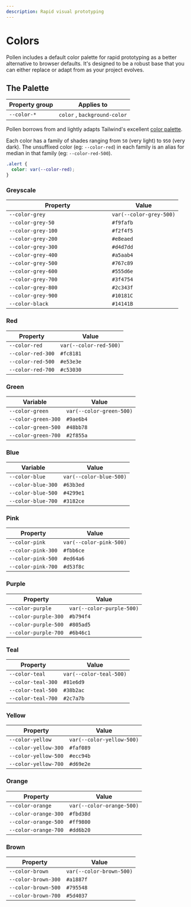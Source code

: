 ```yaml
---
description: Rapid visual prototyping
---
```


# Colors

Pollen includes a default color palette for rapid prototyping as a better alternative to browser defaults. It's designed to be a robust base that you can either replace or adapt from as your project evolves.

## The Palette

| Property group | Applies to                   |
| -------------- | ---------------------------- |
| `--color-*`    | `color` , `background-color` |

Pollen borrows from and lightly adapts Tailwind's excellent [color palette](https://tailwindcss.com/docs/customizing-colors).

Each color has a family of shades ranging from `50` (very light) to `950` (very dark). The unsuffixed color (eg: `--color-red`) in each family is an alias for median in that family (eg: `--color-red-500`).

```css
.alert {
  color: var(--color-red);
}
```

### Greyscale

<table><thead><tr><th width="263">Property</th><th>Value</th></tr></thead><tbody><tr><td><code>--color-grey</code></td><td><code>var(--color-grey-500)</code></td></tr><tr><td><code>--color-grey-50</code></td><td><code>#f9fafb</code></td></tr><tr><td><code>--color-grey-100</code></td><td><code>#f2f4f5</code></td></tr><tr><td><code>--color-grey-200</code></td><td><code>#e8eaed</code></td></tr><tr><td><code>--color-grey-300</code></td><td><code>#d4d7dd</code></td></tr><tr><td><code>--color-grey-400</code></td><td><code>#a5aab4</code></td></tr><tr><td><code>--color-grey-500</code></td><td><code>#767c89</code></td></tr><tr><td><code>--color-grey-600</code></td><td><code>#555d6e</code></td></tr><tr><td><code>--color-grey-700</code></td><td><code>#3f4754</code></td></tr><tr><td><code>--color-grey-800</code></td><td><code>#2c343f</code></td></tr><tr><td><code>--color-grey-900</code></td><td><code>#10181C</code></td></tr><tr><td><code>--color-black</code></td><td><code>#14141B</code></td></tr></tbody></table>

### Red

| Property          | Value                  |
| ----------------- | ---------------------- |
| `--color-red`     | `var(--color-red-500)` |
| `--color-red-300` | `#fc8181`              |
| `--color-red-500` | `#e53e3e`              |
| `--color-red-700` | `#c53030`              |

### Green

| Variable            | Value                    |
| ------------------- | ------------------------ |
| `--color-green`     | `var(--color-green-500)` |
| `--color-green-300` | `#9ae6b4`                |
| `--color-green-500` | `#48bb78`                |
| `--color-green-700` | `#2f855a`                |

### Blue

| Variable           | Value                   |
| ------------------ | ----------------------- |
| `--color-blue`     | `var(--color-blue-500)` |
| `--color-blue-300` | `#63b3ed`               |
| `--color-blue-500` | `#4299e1`               |
| `--color-blue-700` | `#3182ce`               |

### Pink

| Property           | Value                   |
| ------------------ | ----------------------- |
| `--color-pink`     | `var(--color-pink-500)` |
| `--color-pink-300` | `#fbb6ce`               |
| `--color-pink-500` | `#ed64a6`               |
| `--color-pink-700` | `#d53f8c`               |

### Purple

| Property             | Value                     |
| -------------------- | ------------------------- |
| `--color-purple`     | `var(--color-purple-500)` |
| `--color-purple-300` | `#b794f4`                 |
| `--color-purple-500` | `#805ad5`                 |
| `--color-purple-700` | `#6b46c1`                 |

### Teal

| Property           | Value                   |
| ------------------ | ----------------------- |
| `--color-teal`     | `var(--color-teal-500)` |
| `--color-teal-300` | `#81e6d9`               |
| `--color-teal-500` | `#38b2ac`               |
| `--color-teal-700` | `#2c7a7b`               |

### Yellow

| Property             | Value                     |
| -------------------- | ------------------------- |
| `--color-yellow`     | `var(--color-yellow-500)` |
| `--color-yellow-300` | `#faf089`                 |
| `--color-yellow-500` | `#ecc94b`                 |
| `--color-yellow-700` | `#d69e2e`                 |

### Orange

| Property             | Value                     |
| -------------------- | ------------------------- |
| `--color-orange`     | `var(--color-orange-500)` |
| `--color-orange-300` | `#fbd38d`                 |
| `--color-orange-500` | `#ff9800`                 |
| `--color-orange-700` | `#dd6b20`                 |

### Brown

| Property            | Value                    |
| ------------------- | ------------------------ |
| `--color-brown`     | `var(--color-brown-500)` |
| `--color-brown-300` | `#a1887f`                |
| `--color-brown-500` | `#795548`                |
| `--color-brown-700` | `#5d4037`                |
